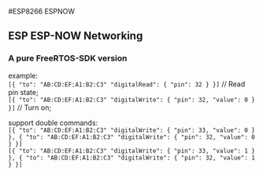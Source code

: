 #ESP8266 ESPNOW  
## ESP ESP-NOW Networking  
### A pure FreeRTOS-SDK version  

example:  
`[{ "to": "AB:CD:EF:A1:B2:C3" "digitalRead": { "pin": 32 } }]` // Read pin state;  
`[{ "to": "AB:CD:EF:A1:B2:C3" "digitalWrite": { "pin": 32, "value": 0 } }]` // Turn on;    

support double commands:  
`[{ "to": "AB:CD:EF:A1:B2:C3" "digitalWrite": { "pin": 33, "value": 0 } }, { "to": "AB:CD:EF:A1:B2:C3" "digitalWrite": { "pin": 32, "value": 0 } }]`  
`[{ "to": "AB:CD:EF:A1:B2:C3" "digitalWrite": { "pin": 33, "value": 1 } }, { "to": "AB:CD:EF:A1:B2:C3" "digitalWrite": { "pin": 32, "value": 1 } }]`  
